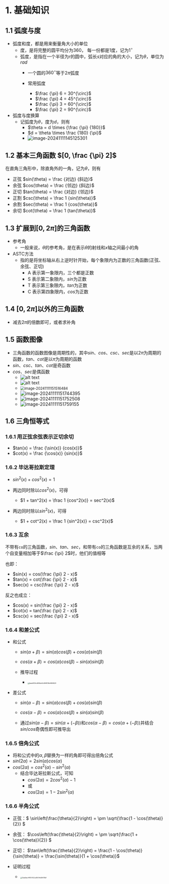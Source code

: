 # 1. 基础知识

## 1.1 弧度与度

- 弧度和度，都是用来衡量角大小的单位
  - 度，是将完整的圆平均分为360， 每一份都是1度，记为$1^\circ$
  - 弧度，是指在一个半径为$r$的圆中，弧长$s$对应的角的大小，记为$\theta$，单位为$rad$
    - 一个圆的$360^{\circ}$等于$2\pi$弧度
    - 常用弧度

      - $\frac {\pi} 6 = 30^{\circ}$
      - $\frac {\pi} 4 = 45^{\circ}$
      - $\frac {\pi} 3 = 60^{\circ}$
      - $\frac {\pi} 2 = 90^{\circ}$
- 弧度与度换算
  - 记弧度为$\theta$，度为$d$，则有
    - $\theta = d \times  {\frac {\pi} {180}}$
    - $d = \theta \times \frac {180} {\pi}$
    - ![image-20241111145125301](<chap 2 三角学回顾.assets/image-20241111145125301.png>)

## 1.2 基本三角函数 $[0, \frac {\pi} 2]$

在直角三角形中，除直角外的一角，记为$\theta$，则有

- 正弦 $sin(\theta) = \frac {对边} {斜边}$
- 余弦 $cos(\theta) = \frac {邻边} {斜边}$
- 正切 $tan(\theta) = \frac {对边} {邻边}$
- 正割 $csc(\theta) = \frac 1 {sin(\theta)}$
- 余割 $sec(\theta) = \frac 1 {cos(\theta)}$
- 余切 $cot(\theta) = \frac 1 {tan(\theta)}$

## 1.3 扩展到$[0, 2\pi]$的三角函数

- 参考角
    - 一般来说，$\theta$的参考角，是在表示$\theta$的射线和$x$轴之间最小的角
- ASTC方法
    - 指的是将坐标轴从右上逆时针开始，每个象限内为正数的三角函数(正弦、余弦、正切)
        - A 表示第一象限内，三个都是正数
        - S 表示第二象限内，$sin$为正数
        - T 表示第三象限内，$tan$为正数
        - C 表示第四象限内，$cos$为正数

## 1.4 $[0, 2\pi]$以外的三角函数

- 减去$2\pi$的倍数即可，或者求补角

## 1.5 函数图像

- 三角函数的函数图像是周期性的，其中$sin$、$cos$、$csc$、$sec$是以$2\pi$为周期的函数，$tan$、$cot$是以$\pi$为周期的函数
- $sin$、$csc$、$tan$、$cot$是奇函数
- $cos$、$sec$是偶函数
    - ![alt text](<chap 2 三角学回顾.assets/image-20241111151433635.png>)
    - ![alt text](<chap 2 三角学回顾.assets/image-20241111151446651.png>)
    - <img src="chap 2 三角学回顾.assets/image-20241111151516484.png" alt="image-20241111151516484" style="zoom: 80%;" />
    - ![image-20241111151744395](<chap 2 三角学回顾.assets/image-20241111151744395.png>)
    - ![image-20241111151752508](<chap 2 三角学回顾.assets/image-20241111151752508.png>)
    - ![image-20241111151759155](<chap 2 三角学回顾.assets/image-20241111151759155.png>)

## 1.6 三角恒等式

### 1.6.1 用正弦余弦表示正切余切

- $tan(x) = \frac {\sin(x)} {cos(x)}$
- $cot(x) = \frac {\cos(x)} {sin(x)}$

### 1.6.2 毕达哥拉斯定理

- $sin^2(x) + cos^2(x) = 1$

- 两边同时除以$cos^2(x)$，可得
    - $1 + tan^2(x) = \frac 1 {cos^2(x)} = sec^2(x)$
- 两边同时除以$sin^2(x)$，可得
    - $1 + cot^2(x) = \frac 1 {sin^2(x)} = csc^2(x)$

### 1.6.3 互余

不带有`co`的三角函数，$sin$、$tan$、$sec$，和带有`co`的三角函数是互余的关系，当两个自变量相加等于$\frac {\pi} 2$时，他们的值相等

也即：

- $sin(x) = cos(\frac {\pi} 2 - x)$
- $tan(x) = cot(\frac {\pi} 2 - x)$
- $sec(x) = csc(\frac {\pi} 2 - x)$

反之也成立：

- $cos(x) = sin(\frac {\pi} 2 - x)$
- $cot(x) = tan(\frac {\pi} 2 - x)$
- $csc(x) = sec(\frac {\pi} 2 - x)$

### 1.6.4 和差公式

- 和公式

    - $sin(\alpha + \beta) = sin(\alpha)cos(\beta) + cos(\alpha)sin(\beta)$

    - $cos(\alpha + \beta) = cos(\alpha)cos(\beta) - sin(\alpha)sin(\beta)$
    - 推导过程
        - <img src="chap 2 三角学回顾.assets/baeb959cd696afe9c888f38b4866829.jpg" alt="baeb959cd696afe9c888f38b4866829" style="zoom:33%;" />

- 差公式

    - $sin(\alpha - \beta) = sin(\alpha)cos(\beta) + cos(\alpha)sin(\beta)$

    - $cos(\alpha - \beta) = cos(\alpha)cos(\beta) + sin(\alpha)sin(\beta)$
    - 通过$sin(\alpha - \beta) = sin(\alpha + (- \beta))$和$cos(\alpha - \beta) = cos(\alpha + (- \beta))$并结合$sin/cos$奇偶性即可推导出

### 1.6.5 倍角公式

- 将和公式中的$\alpha,\beta$替换为一样的角即可得出倍角公式
- $sin(2\alpha) = 2sin(\alpha)cos(\alpha)$
- $cos(2\alpha) = cos^2(\alpha) - sin^2(\alpha)$
    - 结合毕达哥拉斯公式，可知
        - $cos(2\alpha) = 2cos^2(\alpha) - 1$
        - 或
        - $cos(2\alpha) = 1 - 2sin^2(\alpha)$

### 1.6.6 半角公式

- 正弦：$ \sin\left(\frac{\theta}{2}\right) = \pm \sqrt{\frac{1 - \cos(\theta)}{2}} $
- 余弦： $\cos\left(\frac{\theta}{2}\right) = \pm \sqrt{\frac{1 + \cos(\theta)}{2}} $
- 正切： $\tan\left(\frac{\theta}{2}\right) = \frac{1 - \cos(\theta)}{\sin(\theta)} = \frac{\sin(\theta)}{1 + \cos(\theta)}$

- 证明过程
    - <img src="chap 2 三角学回顾.assets/12aa1aec4f87cf02ca9fc14e68476bf.jpg" alt="12aa1aec4f87cf02ca9fc14e68476bf" style="zoom:33%;" />





















​		
